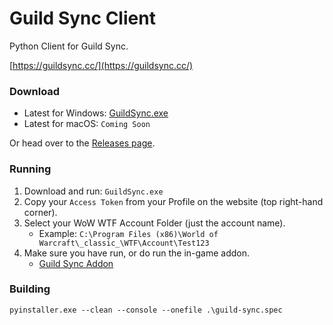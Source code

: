 # Guild Sync Client

Python Client for Guild Sync.

[https://guildsync.cc/](https://guildsync.cc/)

### Download

- Latest for Windows: [GuildSync.exe](https://github.com/cssnr/guild-sync-client/releases/latest/download/GuildSync.exe)
- Latest for macOS: `Coming Soon`  

Or head over to the [Releases page](https://github.com/cssnr/guild-sync-client/releases).

### Running

1. Download and run: `GuildSync.exe`
1. Copy your `Access Token` from your Profile on the website (top right-hand corner).
1. Select your WoW WTF Account Folder (just the account name).
   * Example: `C:\Program Files (x86)\World of Warcraft\_classic_\WTF\Account\Test123`
1. Make sure you have run, or do run the in-game addon.
   * [Guild Sync Addon](https://github.com/cssnr/guild-sync-addon)

### Building

```
pyinstaller.exe --clean --console --onefile .\guild-sync.spec
```
